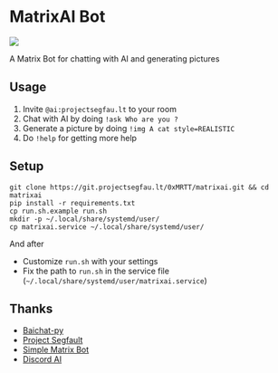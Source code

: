 # MatrixAI Bot

![]( https://healthchecks.projectsegfau.lt/badge/1de0ebc9-6c86-48b5-9992-7b44bcc4b483/4fokvU0o.svg )

A Matrix Bot for chatting with AI and generating pictures

## Usage

1. Invite `@ai:projectsegfau.lt` to your room
2. Chat with AI by doing `!ask Who are you ?`
3. Generate a picture by doing `!img A cat style=REALISTIC`
4. Do `!help` for getting more help

## Setup

``` shell
git clone https://git.projectsegfau.lt/0xMRTT/matrixai.git && cd matrixai
pip install -r requirements.txt
cp run.sh.example run.sh
mkdir -p ~/.local/share/systemd/user/
cp matrixai.service ~/.local/share/systemd/user/
```

And after 

- Customize `run.sh` with your settings
- Fix the path to `run.sh` in the service file (`~/.local/share/systemd/user/matrixai.service`)

## Thanks

- [Baichat-py](https://bavarder.codeberg.page/code/baichat)
- [Project Segfault](https://psf.lt)
- [Simple Matrix Bot](https://simple-matrix-bot-lib.readthedocs.io/en/latest/examples.html)
- [Discord AI](https://github.com/mishalhossin/Discord-AI-Chatbot/tree/main)